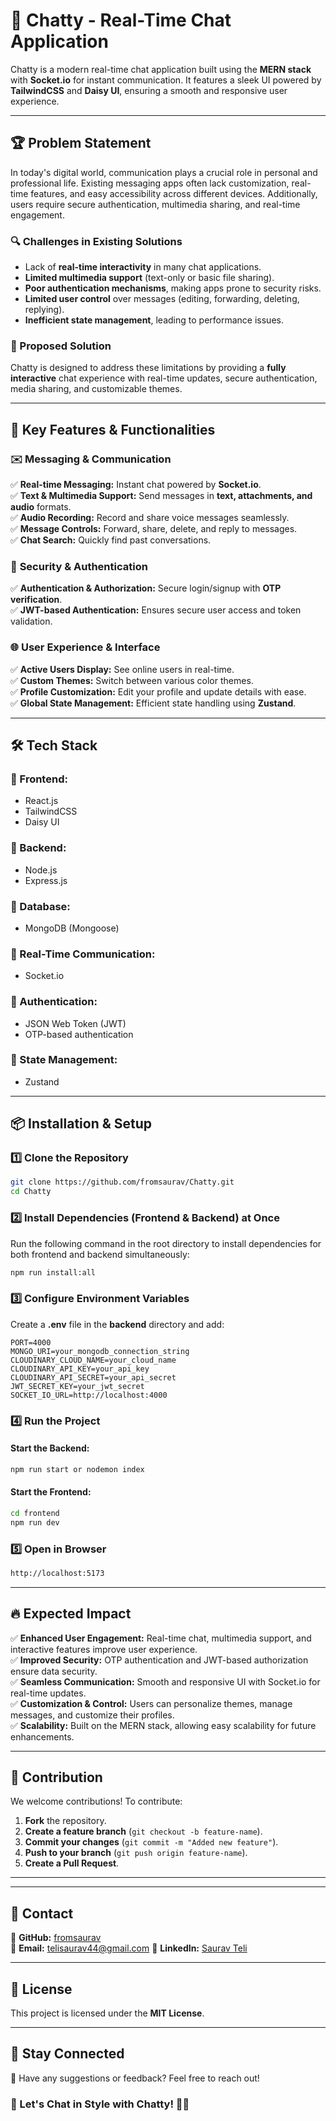 # 📢 Chatty - Real-Time Chat Application

Chatty is a modern real-time chat application built using the **MERN stack** with **Socket.io** for instant communication. It features a sleek UI powered by **TailwindCSS** and **Daisy UI**, ensuring a smooth and responsive user experience.

---

## 🏆 Problem Statement

In today's digital world, communication plays a crucial role in personal and professional life. Existing messaging apps often lack customization, real-time features, and easy accessibility across different devices. Additionally, users require secure authentication, multimedia sharing, and real-time engagement.

### 🔍 Challenges in Existing Solutions
- Lack of **real-time interactivity** in many chat applications.
- **Limited multimedia support** (text-only or basic file sharing).
- **Poor authentication mechanisms**, making apps prone to security risks.
- **Limited user control** over messages (editing, forwarding, deleting, replying).
- **Inefficient state management**, leading to performance issues.

### 🚀 Proposed Solution
Chatty is designed to address these limitations by providing a **fully interactive** chat experience with real-time updates, secure authentication, media sharing, and customizable themes.

---

## 🎯 Key Features & Functionalities

### ✉️ **Messaging & Communication**
✅ **Real-time Messaging:** Instant chat powered by **Socket.io**.  
✅ **Text & Multimedia Support:** Send messages in **text, attachments, and audio** formats.  
✅ **Audio Recording:** Record and share voice messages seamlessly.  
✅ **Message Controls:** Forward, share, delete, and reply to messages.  
✅ **Chat Search:** Quickly find past conversations.  

### 🔐 **Security & Authentication**
✅ **Authentication & Authorization:** Secure login/signup with **OTP verification**.  
✅ **JWT-based Authentication:** Ensures secure user access and token validation.  

### 🌐 **User Experience & Interface**
✅ **Active Users Display:** See online users in real-time.  
✅ **Custom Themes:** Switch between various color themes.  
✅ **Profile Customization:** Edit your profile and update details with ease.  
✅ **Global State Management:** Efficient state handling using **Zustand**.  

---

## 🛠️ Tech Stack

### 📌 Frontend:
- React.js
- TailwindCSS
- Daisy UI

### 📌 Backend:
- Node.js
- Express.js

### 📌 Database:
- MongoDB (Mongoose)

### 📌 Real-Time Communication:
- Socket.io

### 📌 Authentication:
- JSON Web Token (JWT)
- OTP-based authentication

### 📌 State Management:
- Zustand

---

## 📦 Installation & Setup

### 1️⃣ Clone the Repository
```sh
git clone https://github.com/fromsaurav/Chatty.git
cd Chatty
```

### 2️⃣ Install Dependencies (Frontend & Backend) at Once
Run the following command in the root directory to install dependencies for both frontend and backend simultaneously:
```sh
npm run install:all
```

### 3️⃣ Configure Environment Variables
Create a **.env** file in the **backend** directory and add:
```env
PORT=4000
MONGO_URI=your_mongodb_connection_string
CLOUDINARY_CLOUD_NAME=your_cloud_name
CLOUDINARY_API_KEY=your_api_key
CLOUDINARY_API_SECRET=your_api_secret
JWT_SECRET_KEY=your_jwt_secret
SOCKET_IO_URL=http://localhost:4000
```

### 4️⃣ Run the Project
#### Start the Backend:
```sh
npm run start or nodemon index
```
#### Start the Frontend:
```sh
cd frontend
npm run dev
```

### 5️⃣ Open in Browser
```sh
http://localhost:5173
```

---

## 🔥 Expected Impact
✅ **Enhanced User Engagement:** Real-time chat, multimedia support, and interactive features improve user experience.  
✅ **Improved Security:** OTP authentication and JWT-based authorization ensure data security.  
✅ **Seamless Communication:** Smooth and responsive UI with Socket.io for real-time updates.  
✅ **Customization & Control:** Users can personalize themes, manage messages, and customize their profiles.  
✅ **Scalability:** Built on the MERN stack, allowing easy scalability for future enhancements.  

---

## 🤝 Contribution
We welcome contributions! To contribute:
1. **Fork** the repository.
2. **Create a feature branch** (`git checkout -b feature-name`).
3. **Commit your changes** (`git commit -m "Added new feature"`).
4. **Push to your branch** (`git push origin feature-name`).
5. **Create a Pull Request**.

---
---

## 📩 Contact  
🔗 **GitHub:** [fromsaurav](https://github.com/fromsaurav)  
📧 **Email:** telisaurav44@gmail.com 
💼 **LinkedIn:** [Saurav Teli](https://www.linkedin.com/in/saurav-teli-89a27a263)  

---

## 📜 License
This project is licensed under the **MIT License**.

---

## 🌟 Stay Connected
📧 Have any suggestions or feedback? Feel free to reach out!

### 🎯 Let's Chat in Style with Chatty! 🚀🔥
